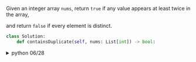 Given an integer array `nums`, return `true` if any value appears at least twice in the array, 

and return `false` if every element is distinct.

```py
class Solution:
    def containsDuplicate(self, nums: List[int]) -> bool:

```

<details>

  <summary>python 06/28</summary>

```py
# time complexity: O(n)
# space complexity : O(n)

nums = [1,2,4,5,3]

class Solution:

    def contains_duplicate(self, nums):
        hashmap = set()

        for el in nums:
            if el in hashmap:
                return True
            hashmap.add(el)
            
        return False
        
```

</details>

